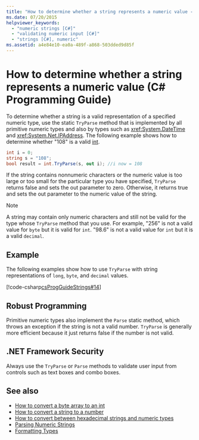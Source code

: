 ```yaml
---
title: "How to determine whether a string represents a numeric value - C# Programming Guide"
ms.date: 07/20/2015
helpviewer_keywords: 
  - "numeric strings [C#]"
  - "validating numeric input [C#]"
  - "strings [C#], numeric"
ms.assetid: a4e84e10-ea0a-489f-a868-503dded9d85f
---
```

# How to determine whether a string represents a numeric value (C# Programming Guide)
To determine whether a string is a valid representation of a specified numeric type, use the static `TryParse` method that is implemented by all primitive numeric types and also by types such as <xref:System.DateTime> and <xref:System.Net.IPAddress>. The following example shows how to determine whether "108" is a valid [int](../../language-reference/builtin-types/integral-numeric-types.md).  
  
```csharp  
int i = 0;
string s = "108";  
bool result = int.TryParse(s, out i); //i now = 108  
```  
  
 If the string contains nonnumeric characters or the numeric value is too large or too small for the particular type you have specified, `TryParse` returns false and sets the out parameter to zero. Otherwise, it returns true and sets the out parameter to the numeric value of the string.  
  
> [!NOTE]
> A string may contain only numeric characters and still not be valid for the type whose `TryParse` method that you use. For example, "256" is not a valid value for `byte` but it is valid for `int`. "98.6" is not a valid value for `int` but it is a valid `decimal`.  
  
## Example  
 The following examples show how to use `TryParse` with string representations of `long`, `byte`, and `decimal` values.  
  
 [!code-csharp[csProgGuideStrings#14](~/samples/snippets/csharp/VS_Snippets_VBCSharp/csProgGuideStrings/CS/Strings.cs#14)]  
  
## Robust Programming  
 Primitive numeric types also implement the `Parse` static method, which throws an exception if the string is not a valid number. `TryParse` is generally more efficient because it just returns false if the number is not valid.  
  
## .NET Framework Security  
 Always use the `TryParse` or `Parse` methods to validate user input from controls such as text boxes and combo boxes.  
  
## See also

- [How to convert a byte array to an int](../types/how-to-convert-a-byte-array-to-an-int.md)
- [How to convert a string to a number](../types/how-to-convert-a-string-to-a-number.md)
- [How to convert between hexadecimal strings and numeric types](../types/how-to-convert-between-hexadecimal-strings-and-numeric-types.md)
- [Parsing Numeric Strings](../../../standard/base-types/parsing-numeric.md)
- [Formatting Types](../../../standard/base-types/formatting-types.md)

